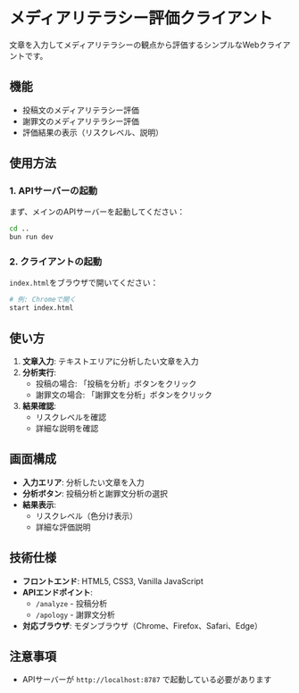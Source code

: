 # メディアリテラシー評価クライアント

文章を入力してメディアリテラシーの観点から評価するシンプルなWebクライアントです。

## 機能

- 投稿文のメディアリテラシー評価
- 謝罪文のメディアリテラシー評価
- 評価結果の表示（リスクレベル、説明）

## 使用方法

### 1. APIサーバーの起動

まず、メインのAPIサーバーを起動してください：

```bash
cd ..
bun run dev
```

### 2. クライアントの起動

`index.html`をブラウザで開いてください：

```bash
# 例: Chromeで開く
start index.html
```

## 使い方

1. **文章入力**: テキストエリアに分析したい文章を入力
2. **分析実行**: 
   - 投稿の場合: 「投稿を分析」ボタンをクリック
   - 謝罪文の場合: 「謝罪文を分析」ボタンをクリック
3. **結果確認**: 
   - リスクレベルを確認
   - 詳細な説明を確認

## 画面構成

- **入力エリア**: 分析したい文章を入力
- **分析ボタン**: 投稿分析と謝罪文分析の選択
- **結果表示**: 
  - リスクレベル（色分け表示）
  - 詳細な評価説明

## 技術仕様

- **フロントエンド**: HTML5, CSS3, Vanilla JavaScript
- **APIエンドポイント**: 
  - `/analyze` - 投稿分析
  - `/apology` - 謝罪文分析
- **対応ブラウザ**: モダンブラウザ（Chrome、Firefox、Safari、Edge）

## 注意事項

- APIサーバーが `http://localhost:8787` で起動している必要があります